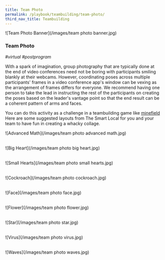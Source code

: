 ```yaml
---
title: Team Photo
permalink: /playbook/teambuilding/team-photo/
third_nav_title: Teambuilding
---
```

![Team Photo Banner](/images/team photo banner.jpg)

### Team Photo
*#virtual #postprogram*

With a spark of imagination, group photography that are typically done at the end of video conferences need not be boring with participants smiling blankly at their webcams. However, coordinating poses across multiple participants' frames in a video conference app's window can be vexing as the arrangement of frames differs for everyone. We recommend having one person to take the lead in instructing the rest of the participants on creating the poses based on the leader's vantage point so that the end result can be a coherent pattern of arms and faces. 

You can do this activity as a challenge in a teambuilding game like [minefield](/playbook/energizers/minefield/) Here are some suggested layouts from The Smart Local for you and your team to have fun in creating a whacky collage. 

![Advanced Math](/images/team photo advanced math.jpg)  
<br/>  

![Big Heart](/images/team photo big heart.jpg)  
<br/>  

![Small Hearts](/images/team photo small hearts.jpg)  
<br/>  

![Cockroach](/images/team photo cockroach.jpg)  
<br/>  

![Face](/images/team photo face.jpg)  
<br/>  

![Flower](/images/team photo flower.jpg)  
<br/>  

![Star](/images/team photo star.jpg)  
<br/>  

![Virus](/images/team photo virus.jpg)  
<br/>  

![Waves](/images/team photo waves.jpg)  
